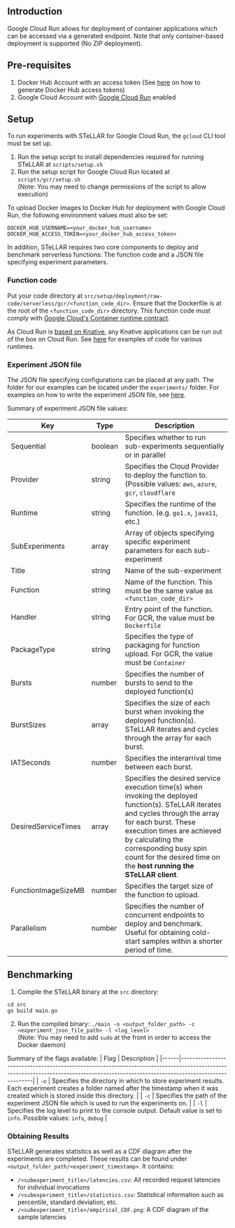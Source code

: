 ## Introduction

Google Cloud Run allows for deployment of container applications which can be accessed via a generated endpoint. Note that only container-based deployment is supported (No ZIP deployment).

## Pre-requisites

1. Docker Hub Account with an access token (See [here](https://docs.docker.com/docker-hub/access-tokens/) on how to generate Docker Hub access tokens)
2. Google Cloud Account with [Google Cloud Run](https://cloud.google.com/run?hl=en) enabled

## Setup

To run experiments with STeLLAR for Google Cloud Run, the `gcloud` CLI tool must be set up.

1. Run the setup script to install dependencies required for running STeLLAR at `scripts/setup.sh`
2. Run the setup script for Google Cloud Run located at `scripts/gcr/setup.sh`  
(Note: You may need to change permissions of the script to allow execution)

To upload Docker images to Docker Hub for deployment with Google Cloud Run, the following environment values must also be set:
```
DOCKER_HUB_USERNAME=<your_docker_hub_username>
DOCKER_HUB_ACCESS_TOKEN=<your_docker_hub_access_token>
```

In addition, STeLLAR requires two core components to deploy and benchmark serverless functions: The function code and a JSON file specifying experiment parameters.

### Function code

Put your code directory at `src/setup/deployment/raw-code/serverless/gcr/<function_code_dir>`. Ensure that the Dockerfile is at the root of the `<function_code_dir>` directory. This function code must comply with [Google Cloud's Container runtime contract](https://cloud.google.com/run/docs/container-contract).

As Cloud Run is [based on Knative](https://cloud.google.com/blog/products/serverless/knative-based-cloud-run-services-are-ga), any Knative applications can be run out of the box on Cloud Run. See [here](https://knative.dev/docs/samples/serving/) for examples of code for various runtimes.

### Experiment JSON file

The JSON file specifying configurations can be placed at any path. The folder for our examples can be located under the `experiments/` folder. For examples on how to write the experiment JSON file, see [here](https://github.com/vhive-serverless/STeLLAR/tree/feature-serverless-framework-deployment/experiments/tests/gcr).

Summary of experiment JSON file values:

| Key | Type | Description |
| --- | --- | --- |
| Sequential | boolean | Specifies whether to run sub-experiments sequentially or in parallel |
| Provider | string | Specifies the Cloud Provider to deploy the function to. (Possible values: `aws`, `azure`, `gcr`, `cloudflare` |
| Runtime | string | Specifies the runtime of the function. (e.g. `go1.x`, `java11`, etc.) |
| SubExperiments | array | Array of objects specifying specific experiment parameters for each sub-experiment |
| Title | string | Name of the sub-experiment |
| Function | string | Name of the function. This must be the same value as `<function_code_dir>` |
| Handler | string | Entry point of the function. For GCR, the value must be `Dockerfile` |
| PackageType | string | Specifies the type of packaging for function upload. For GCR, the value must be `Container` |
| Bursts | number | Specifies the number of bursts to send to the deployed function(s) |
| BurstSizes | array | Specifies the size of each burst when invoking the deployed function(s). STeLLAR iterates and cycles through the array for each burst. |
| IATSeconds | number | Specifies the interarrival time between each burst. |
| DesiredServiceTimes | array | Specifies the desired service execution time(s) when invoking the deployed function(s). STeLLAR iterates and cycles through the array for each burst. These execution times are achieved by calculating the corresponding busy spin count for the desired time on the **host running the STeLLAR client**. |
| FunctionImageSizeMB | number | Specifies the target size of the function to upload. |
| Parallelism | number | Specifies the number of concurrent endpoints to deploy and benchmark. Useful for obtaining cold-start samples within a shorter period of time. |

## Benchmarking

1. Compile the STeLLAR binary at the `src` directory:

```
cd src
go build main.go
```

2. Run the compiled binary: `./main -o <output_folder_path> -c <experiment_json_file_path> -l <log_level>`  
(Note: You may need to add `sudo` at the front in order to access the Docker daemon)

Summary of the flags available:
| Flag | Description |
|------|-------------------------------------------------------------------------------------------------------------------------------------------------------------------------------------|
| `-o` | Specifies the directory in which to store experiment results. Each experiment creates a folder named after the timestamp when it was created which is stored inside this directory. |
| `-c` | Specifies the path of the experiment JSON file which is used to run the experiments on. |
| `-l` | Specifies the log level to print to the console output. Default value is set to `info`. Possible values: `info`, `debug` |

### Obtaining Results

STeLLAR generates statistics as well as a CDF diagram after the experiments are completed. These results can be found under `<output_folder_path/<experiment_timestamp>`. It contains:

- `/<subexperiment_title>/latencies.csv`: All recorded request latencies for individual invocations
- `/<subexperiment_title>/statistics.csv`: Statistical information such as percentile, standard deviation, etc.
- `/<subexperiment_title>/empirical_CDF.png`: A CDF diagram of the sample latencies
